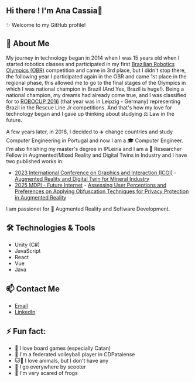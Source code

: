 ## Hi there ! I'm Ana Cassia👋

✨ Welcome to my GitHub profile!

## 🚀 About Me

My journey in technology began in 2014 when I was 15 years old when I started robotics classes and participated in my first [Brazilian Robotics Olympics (OBR)](https://obr.robocup.org.br) competition and came in 3rd place, but I didn't stop there, the following year I participated again in the OBR and came 1st place in the regional phase, this allowed me to go to the final stages of the Olympics in which I was national champion in Brazil (And Yes, Brazil is huge!). Being a national champion, my dreams had already come true, and I was classified for to [ROBOCUP 2016](https://2016.robocup.org/web/index-2.html) (that year was in Leipzig - Germany) representing Brazil in the Rescue Line Jr competitions. And that's how my love for technology began and I gave up thinking about studying ⚖️ Law in the future.

A few years later, in 2018, I decided to ✈️ change countries and study Computer Engineering in Portugal and now I am a 🎓 Computer Engineer. I'm also finishing my master's degree in IPLeiria and I am a 🔬 Researcher Fellow in Augmented/Mixed Reality and Digital Twins in Industry and I have two published works in: 
  - [2023 International Conference on Graphics and Interaction (ICGI)](https://ieeexplore.ieee.org/xpl/conhome/10452727/proceeding) - [Augmented Reality and Digital Twin for Mineral Industry](https://ieeexplore.ieee.org/abstract/document/10452719)
  - [2025 MDPI - Future Internet](https://www.mdpi.com/journal/futureinternet) - [Assessing User Perceptions and Preferences on Applying Obfuscation Techniques for Privacy Protection in Augmented Reality](https://www.mdpi.com/1999-5903/17/2/55)

I am passionet for 🥽 Augmented Reality and Software Development.

## 🛠️ Technologies & Tools
- Unity (C#)
- JavaScript
- React
- Vue
- Java

## 📫 Contact Me
- [Email](mailto:anacassia.10@hotmail.com)
- [LinkedIn](https://linkedin.com/in/ana-cassia-vasconcelos-cruz10)

## ⚡ Fun fact:
- 🧩 I love board games (especially Catan)
- 🏐 I'm a federated volleyball player in CDPataiense
- 🐱🐶 I love animals, but I don't have any
- 🛴 I go everywhere by scooter
- 🐸 I'm very scared of frogs
  
<!--
**CassiaVasconcelos/CassiaVasconcelos** is a ✨ _special_ ✨ repository because its `README.md` (this file) appears on your GitHub profile.

Here are some ideas to get you started:

- 🔭 I’m currently working on ...
- 🌱 I’m currently learning ...
- 👯 I’m looking to collaborate on ...
- 🤔 I’m looking for help with ...
- 💬 Ask me about ...
- 📫 How to reach me: ...
- 😄 Pronouns: ...
- ⚡ Fun fact: ...
-->
